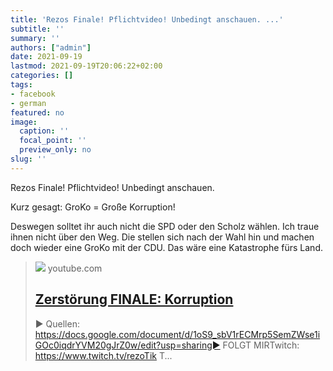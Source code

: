 ```yaml
---
title: 'Rezos Finale! Pflichtvideo! Unbedingt anschauen. ...'
subtitle: ''
summary: ''
authors: ["admin"]
date: 2021-09-19
lastmod: 2021-09-19T20:06:22+02:00
categories: []
tags:
- facebook
- german
featured: no
image:
  caption: ''
  focal_point: ''
  preview_only: no
slug: ''
---
```

Rezos Finale! Pflichtvideo! Unbedingt anschauen. 

Kurz gesagt: GroKo = Große Korruption!

Deswegen solltet ihr auch nicht die SPD oder den Scholz wählen. Ich traue ihnen nicht über den Weg. Die stellen sich nach der Wahl hin und machen doch wieder eine GroKo mit der CDU. Das wäre eine Katastrophe fürs Land.
> [![](https://i.ytimg.com/vi/3Ya7pEDndgE/maxresdefault.jpg)](https://www.youtube.com/watch?v=3Ya7pEDndgE)
> youtube.com
> ## [Zerstörung FINALE: Korruption](https://www.youtube.com/watch?v=3Ya7pEDndgE)
>
>► Quellen: https://docs.google.com/document/d/1oS9_sbV1rECMrp5SemZWse1iGOc0iqdrYVM20gJrZ0w/edit?usp=sharing► FOLGT MIRTwitch: https://www.twitch.tv/rezoTik T...


